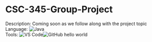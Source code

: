 # CSC-345-Group-Project
Description: Coming soon as we follow along with the project topic<br>
Language: ![Java](https://img.shields.io/badge/-Java-007396?logo=java&logoColor=white)<br>
Tools: ![VS Code](https://img.shields.io/badge/-VS%20Code-007ACC?logo=visual-studio-code&logoColor=white)![GitHub](https://img.shields.io/badge/-GitHub-181717?logo=github&logoColor=white)
hello world
